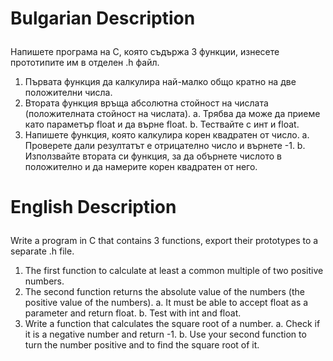 # <p align="left"> Bulgarian Description
Напишете програма на С, която съдържа 3 функции,
изнесете прототипите им в отделен .h файл.
1. Първата функция да калкулира най-малко общо кратно на две положителни
числа.
2. Втората функция връща абсолютна стойност на числата (положителната
стойност на числата).
a. Трябва да може да приеме като параметър float и да върне float.
b. Тествайте с инт и float.
3. Напишете функция, която калкулира корен квадратен от число.
a. Проверете дали резултатът е отрицателно число и върнете -1.
b. Използвайте втората си функция, за да обърнете числото в положително и
да намерите корен квадратен от него.
 <p>

# <p align="left"> English Description
Write a program in C that contains 3 functions,
export their prototypes to a separate .h file.
1. The first function to calculate at least a common multiple of two positive numbers.
2. The second function returns the absolute value of the numbers (the positive value of the numbers).
a. It must be able to accept float as a parameter and return float.
b. Test with int and float.
3. Write a function that calculates the square root of a number.
a. Check if it is a negative number and return -1.
b. Use your second function to turn the number positive and
to find the square root of it. <p>
